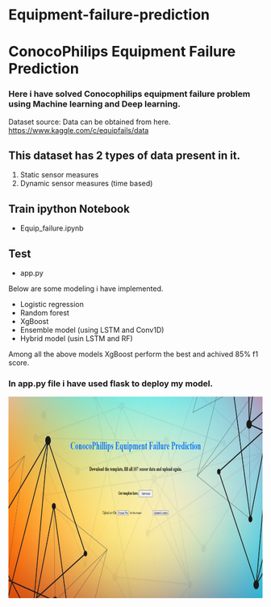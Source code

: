 # Equipment-failure-prediction
# ConocoPhilips Equipment Failure Prediction

### Here i have solved Conocophilips equipment failure problem using Machine learning and Deep learning.

Dataset source: Data can be obtained from here. 
https://www.kaggle.com/c/equipfails/data

## This dataset has 2 types of data present in it. 
1. Static sensor measures
2. Dynamic sensor measures (time based)

## Train ipython Notebook
  - Equip_failure.ipynb

## Test 
  - app.py

Below are some modeling i have implemented.
  - Logistic regression
  - Random forest
  - XgBoost
  - Ensemble model (using LSTM and Conv1D)
  - Hybrid model (usin LSTM and RF)
  
Among all the above models XgBoost perform the best and achived 85% f1 score.

### In app.py file i have used flask to deploy my model.
<img src='https://github.com/Swarupbarua/Equipment-failure-prediction/blob/master/web.PNG?raw=true' width="800" height="400" />
